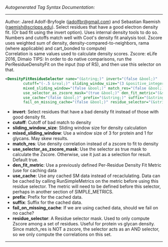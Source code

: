 <!-- THIS IS AN AUTOGENERATED FILE: Don't edit it directly, instead change the schema definition in the code itself. -->

_Autogenerated Tag Syntax Documentation:_

---
Author: Jared Adolf-Bryfogle (jadolfbr@gmail.com) and Sebastian Raemish (raemish@scripps.edu).
Select residues that have a good electron density fit. (Or bad fit using the invert option). Uses internal density tools to do so. 
 Numbers and cutoffs match well with Coot's density fit analysis tool.
 Zscore uses weighted sum of density, density-compared-to-neighbors, rama (where applicable) and cart_bonded to compute)  
Correlation is same values used to calculate density scores.  Zscore: eLife 2016, Dimaio
TIPS:
 In order to do native comparisons, run the PerResidueDensityFit on the input (top of RS), and then use this selector on that.

```xml
<DensityFitResidueSelector name="(&string;)" invert="(false &bool;)"
        cutoff="(-.5 &real;)" sliding_window_size="(3 &positive_integer;)"
        mixed_sliding_window="(false &bool;)" match_res="(false &bool;)"
        use_selector_as_zscore_mask="(true &bool;)" den_fit_metric="(&string;)"
        use_cache="(false &bool;)" prefix="(&string;)" suffix="(&string;)"
        fail_on_missing_cache="(false &bool;)" residue_selector="(&string;)" />
```

-   **invert**: Select residues that have a bad density fit instead of those with good density fit.
-   **cutoff**: Cutoff of bad match to density
-   **sliding_window_size**: Sliding window size for density calculation
-   **mixed_sliding_window**: Use a window size of 3 for protein and 1 for glycans.  May skew results.
-   **match_res**: Use density correlation instead of a zscore to fit to density
-   **use_selector_as_zscore_mask**: Use the selector as true mask to calculate the Zscore.  Otherwise, use it just as a selection for result.  Default true.
-   **den_fit_metric**: Use a previously defined Per-Residue Density Fit Metric (use for caching data
-   **use_cache**: Use any cached SM data instead of recaclulating. Data can be cached by calling RunSimpleMetrics on the metric before using this residue selector. The metric will need to be defined before this selector, perhaps in another section of SIMPLE_METRICS.
-   **prefix**: Prefix for the cached data.
-   **suffix**: Suffix for the cached data.
-   **fail_on_missing_cache**: If we are using cached data, should we fail on no cache?
-   **residue_selector**: A Residue selector mask.  Used to only compute Zscore among a set of residues.  Useful for protein vs glycan density.  Since match_res is NOT a zscore, the selector acts as an AND selector, so we only compute the correlations on this set.

---

